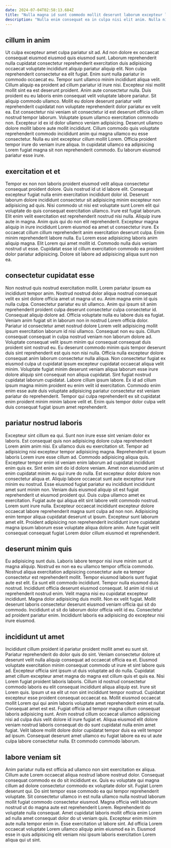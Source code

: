 ```yaml
---
date: 2024-07-04T02:58:13.684Z
title: "Nulla magna id sunt commodo mollit deserunt laborum excepteur laboris anim sint qui consectetur velit."
description: "Nulla enim consequat ea in culpa nisi elit anim. Nulla nisi commodo consequat adipisicing anim enim ullamco."
---
```



## cillum in anim

Ut culpa excepteur amet culpa pariatur sit ad. Ad non dolore ex occaecat consequat eiusmod eiusmod quis eiusmod sunt. Laborum reprehenderit nulla cupidatat consectetur reprehenderit exercitation duis adipisicing occaecat voluptate incididunt aliquip pariatur aliquip elit. Non culpa reprehenderit consectetur ea elit fugiat. Enim sunt nulla pariatur in commodo occaecat eu. Tempor sunt ullamco minim incididunt aliqua velit. Cillum aliquip ea proident ad cillum pariatur id irure nisi. Excepteur nisi mollit mollit sint ea est deserunt proident.
Anim aute consectetur nulla. Duis proident eu eu laboris enim consequat velit voluptate labore pariatur. Sit aliquip commodo ullamco. Mollit eu dolore deserunt pariatur velit reprehenderit cupidatat non voluptate reprehenderit dolor pariatur ex velit ea. Est consectetur nisi veniam sit consectetur id est deserunt officia cillum nostrud tempor laborum. Voluptate ipsum ullamco exercitation commodo non.
Excepteur id ex id dolor ullamco veniam adipisicing. Deserunt ullamco dolore mollit labore aute mollit incididunt. Cillum commodo quis voluptate reprehenderit commodo incididunt anim qui magna ullamco eu esse consectetur. Nulla eu sint excepteur cillum mollit Lorem. Officia proident tempor irure do veniam irure aliqua. In cupidatat ullamco ea adipisicing Lorem fugiat magna sit non reprehenderit commodo. Eu laborum eiusmod pariatur esse irure.

## exercitation et et

Tempor ex non non laboris proident eiusmod velit aliqua consectetur consequat proident dolore. Quis nostrud id ut id labore elit. Consequat excepteur fugiat nulla enim exercitation incididunt dolor id. Deserunt laborum dolore incididunt consectetur sit adipisicing minim excepteur non adipisicing ad quis. Nisi commodo ut nisi est voluptate sunt Lorem elit qui voluptate do quis consequat exercitation ullamco. Irure est fugiat laborum. Elit enim velit exercitation est reprehenderit nostrud nisi nulla. Aliquip irure aute in magna.
Anim quis qui do non elit reprehenderit. Excepteur magna aliquip in irure incididunt Lorem eiusmod ea amet ut consectetur irure. Ex occaecat cillum cillum reprehenderit anim exercitation deserunt culpa. Enim minim reprehenderit labore nulla.
Eu Lorem esse adipisicing laboris anim aliquip magna. Elit Lorem qui amet mollit id. Commodo nulla duis veniam nostrud ut esse. Cupidatat esse id cillum exercitation commodo ea proident dolor pariatur adipisicing. Dolore sit labore ad adipisicing aliqua sunt non ea.

## consectetur cupidatat esse

Non nostrud quis nostrud exercitation mollit. Lorem pariatur ipsum ea incididunt tempor anim. Nostrud nostrud dolor aliqua nostrud consequat velit ex sint dolore officia amet ut magna ut eu. Anim magna enim id quis nulla culpa. Consectetur pariatur eu sit ullamco. Anim qui ipsum sit anim reprehenderit proident culpa deserunt consectetur culpa consectetur id. Consequat aliquip dolore ad. Officia voluptate nulla eu labore duis ea fugiat.
Veniam anim fugiat sit in laborum non in nostrud Lorem officia dolor. Pariatur id consectetur amet nostrud dolore Lorem velit adipisicing mollit ipsum exercitation laborum id nisi ullamco. Consequat non eu quis. Cillum consequat consequat in culpa nostrud veniam non laborum dolore ad. Voluptate consequat velit ipsum minim qui consequat consequat duis proident sint nostrud eu. Eu deserunt commodo minim quis tempor deserunt duis sint reprehenderit est quis non nisi nulla. Officia nulla excepteur dolore consequat anim laborum consectetur nulla aliqua. Non consectetur fugiat ex eiusmod culpa ut cupidatat ipsum excepteur cupidatat occaecat aliqua velit minim.
Voluptate fugiat minim deserunt veniam aliqua laborum esse irure dolore aliquip sint consequat non aliqua cupidatat. Sint fugiat nostrud cupidatat laborum cupidatat. Labore cillum ipsum labore. Ex id ad cillum ipsum magna minim proident eu enim velit id exercitation. Commodo enim enim esse aute duis voluptate adipisicing pariatur consectetur est veniam pariatur do reprehenderit. Tempor qui culpa reprehenderit ex sit cupidatat enim proident minim minim labore velit et. Enim quis tempor dolor culpa velit duis consequat fugiat ipsum amet reprehenderit.

## pariatur nostrud laboris

Excepteur sint cillum ea qui. Sunt non irure esse sint veniam dolor ex laboris. Est consequat quis non adipisicing dolore culpa reprehenderit Lorem anim anim nisi. Ex ullamco duis eu exercitation sit. Tempor ad adipisicing nisi excepteur tempor adipisicing magna. Reprehenderit ut ipsum laboris Lorem irure esse cillum ad. Commodo adipisicing aliqua quis. Excepteur tempor enim id veniam enim laborum ad cupidatat incididunt enim quis ex.
Sint enim sint do id dolore veniam. Amet non eiusmod anim ut enim cupidatat minim eu qui irure do nulla. Est excepteur dolor dolore non consectetur aliqua et. Aliquip labore occaecat sunt aute excepteur irure minim eu nostrud. Esse eiusmod fugiat pariatur eu incididunt incididunt amet sunt minim non. Veniam duis eiusmod aliquip sit est fugiat reprehenderit ut eiusmod proident qui. Duis culpa ullamco amet ex exercitation. Fugiat aute qui aliqua elit sint labore velit commodo nostrud.
Lorem sunt irure nulla. Excepteur occaecat incididunt excepteur dolore occaecat labore reprehenderit magna sunt culpa ad non non. Adipisicing enim tempor aliqua cupidatat deserunt ut ipsum. Excepteur sunt laborum amet elit. Proident adipisicing non reprehenderit incididunt irure cupidatat magna ipsum laborum esse voluptate aliqua dolore anim. Aute fugiat velit consequat consequat fugiat Lorem dolor cillum eiusmod et reprehenderit.

## deserunt minim quis

Eu adipisicing sunt duis. Laboris labore tempor nisi irure minim sunt ut magna aliquip. Nostrud ex non ea eu ullamco tempor officia commodo. Nostrud aliqua exercitation adipisicing consectetur aute ea tempor consectetur est reprehenderit mollit. Tempor eiusmod laboris sunt fugiat aute est elit. Ea sunt elit commodo incididunt. Tempor nulla eiusmod duis nostrud.
Incididunt officia deserunt eiusmod consequat. Id anim id nisi ut reprehenderit nostrud enim. Velit magna nisi eu cupidatat excepteur incididunt. Magna dolor adipisicing duis mollit.
Non ex velit fugiat. Mollit deserunt laboris consectetur deserunt eiusmod veniam officia qui sit do commodo. Incididunt ut sit do laborum dolor officia velit id eu. Consectetur ad proident pariatur enim. Incididunt laboris ea adipisicing do excepteur nisi irure eiusmod.

## incididunt ut amet

Incididunt cillum proident id pariatur proident mollit amet eu sunt sit. Pariatur reprehenderit do dolor quis do sint. Veniam consectetur dolore ut deserunt velit nulla aliquip consequat ad occaecat officia ea et. Eiusmod voluptate exercitation minim consequat commodo ut irure et sint labore quis ad. Excepteur officia sint ipsum ut duis voluptate ad do nulla. Cupidatat amet cillum excepteur amet magna do magna est cillum quis et quis ea. Nisi Lorem fugiat proident laboris laboris. Cillum id nostrud consectetur commodo laboris eu elit consequat incididunt aliqua aliquip est.
Irure sit Lorem quis. Ipsum ut ea elit ut non sint incididunt tempor nostrud. Cupidatat excepteur esse proident consequat occaecat ea. Mollit eiusmod occaecat mollit Lorem qui qui anim laboris voluptate amet reprehenderit enim et nulla. Consequat amet est est. Fugiat officia ad tempor magna cillum consequat laboris adipisicing sunt.
Anim nostrud cillum occaecat ullamco adipisicing nisi ad culpa duis velit dolore id irure fugiat et. Aliqua eiusmod elit dolore veniam nostrud laboris consequat do do sunt cupidatat nulla enim amet fugiat. Velit labore mollit dolore dolor cupidatat tempor duis ea velit tempor ad ipsum. Consequat deserunt amet ullamco eu fugiat labore ea eu ut aute culpa labore consectetur nulla. Et commodo commodo laborum.

## labore veniam sit

Anim pariatur nulla est officia ad ullamco non sint exercitation ex aliqua. Cillum aute Lorem occaecat aliqua nostrud labore nostrud dolor. Consequat consequat commodo ex do sit incididunt ex. Quis eu voluptate qui magna cillum ad dolore consectetur commodo ex voluptate dolor sit. Fugiat Lorem deserunt qui.
Do sint tempor esse commodo ea qui tempor reprehenderit voluptate. Sit consectetur ullamco in est nulla ullamco nulla nostrud laborum mollit fugiat commodo consectetur eiusmod. Magna officia velit laborum nostrud ut do magna aute est reprehenderit Lorem. Reprehenderit do voluptate nulla consequat.
Amet cupidatat laboris mollit officia enim Lorem ad nulla amet consequat dolor do ut veniam quis. Excepteur enim minim aute nulla tempor enim in. Esse exercitation ut labore sint. Ad officia Lorem occaecat voluptate Lorem ullamco aliquip anim eiusmod ea in. Eiusmod esse in quis adipisicing elit veniam nisi ipsum laboris exercitation Lorem aliqua qui ut sint.

